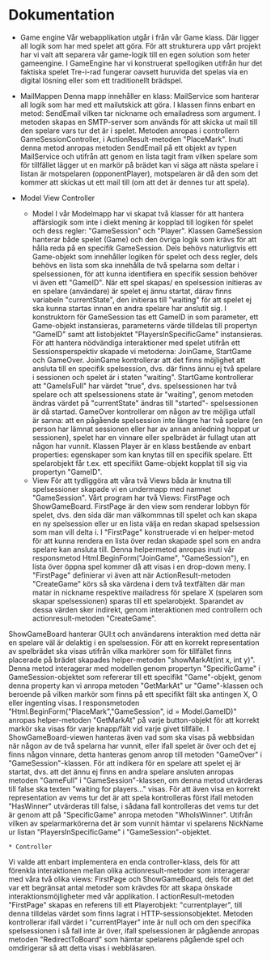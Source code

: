 # Dokumentation
* Game engine
Vår webapplikation utgår i från vår Game klass. Där ligger all logik som har med spelet att göra. För att strukturera upp vårt projekt har vi valt att separera vår game-logik till en egen solution som heter gameengine. I GameEngine har vi konstruerat spellogiken utifrån hur det faktiska spelet Tre-i-rad fungerar oavsett huruvida det spelas via en digital lösning eller som ett traditionellt brädspel. 

* MailMappen
Denna mapp innehåller en klass: MailService som hanterar all logik som har med ett mailutskick att göra. I klassen finns enbart en metod: SendEmail vilken tar nickname och emailadress som argument. I metoden skapas en SMTP-server som används för att skicka ut mail till den spelare vars tur det är i spelet. Metoden anropas i controllern GameSessionController, i ActionResult-metoden "PlaceMark". Inuti denna metod anropas metoden SendEmail på ett objekt av typen MailService och utifrån att genom en lista tagit fram vilken spelare som för tillfället lägger ut en markör på brädet kan vi säga att nästa spelare i listan är motspelaren (opponentPlayer), motspelaren är då den som det kommer att skickas ut ett mail till (om att det är dennes tur att spela).

* Model View Controller
	* Model
	I vår Modelmapp har vi skapat två klasser för att hantera affärslogik som inte i diekt mening är kopplad till logiken för spelet och dess regler: "GameSession" och "Player". Klassen GameSession hanterar både spelet (Game) och den övriga logik som krävs för att hålla reda på en specifik GameSession. Dels behövs naturligtvis ett Game-objekt som innehåller logiken för spelet och dess regler, dels behövs en lista som ska innehålla de två spelarna som deltar i spelsessionen, för att kunna identifiera en specifik session behöver vi även ett "GameID". När ett spel skapas/ en spelsession initieras av en spelare (användare) är spelet ej ännu startat, därav finns variabeln "currentState", den initieras till "waiting" för att spelet ej ska kunna startas innan en andra spelare har anslutit sig. I konstruktorn för GameSession tas ett GameID in som parameter, ett Game-objekt instansieras, parameterns värde tilldelas till propertyn "GameID" samt att listobjektet "PlayersInSpecificGame" instansieras. 
För att hantera nödvändiga interaktioner med spelet utifrån ett Sessionsperspektiv skapade vi metoderna: JoinGame, StartGame och GameOver. JoinGame kontrollerar att det finns möjlighet att ansluta till en specifik spelsession, dvs. där finns ännu ej två spelare i sessionen och spelet är i staten "waiting". StartGame kontrollerar att "GameIsFull" har värdet "true", dvs. spelsessionen har två spelare och att spelsessionens state är "waiting", genom metoden ändras värdet på "currentState" ändras till "started"- spelsessionen är då startad. 
GameOver kontrollerar om någon av tre möjliga utfall är sanna: att en pågående spelsession inte längre har två spelare (en person har lämnat sessionen eller har av annan anledning hoppat ur sessionen), spelet har en vinnare eller spelbrädet är fullagt utan att någon har vunnit. 
Klassen Player är en klass bestående av enbart properties: egenskaper som kan knytas till en specifik spelare. Ett spelarobjekt får t.ex. ett specifikt Game-objekt kopplat till sig via propertyn "GameID". 
	* View
	För att tydliggöra att våra två Views båda är knutna till spelsessioner skapade vi en undermapp med namnet "GameSession". Vårt program har två Views: FirstPage och ShowGameBoard. 
FirstPage är den view som renderar lobbyn för spelet, dvs. den sida där man välkommnas till spelet och kan skapa en ny spelsession eller ur en lista välja en redan skapad spelsession som man vill delta i. I "FirstPage" konstruerade vi en helper-metod för att kunna rendera en lista över redan skapade spel som en andra spelare kan ansluta till. Denna helpermetod anropas inuti vår responsmetod Html.BeginForm("JoinGame", "GameSession"), en lista över öppna spel kommer då att visas i en drop-down meny. I "FirstPage" definierar vi även att när ActionResult-metoden "CreateGame" körs så ska värdena i dem två textfälten där man matar in nickname respektive mailadress för spelare X (spelaren som skapar spelsessionen) sparas till ett spelarobjekt. Sparandet av dessa värden sker indirekt, genom interaktionen med controllern och actionresult-metoden "CreateGame".

ShowGameBoard hanterar GUI:t och användarens interaktion med detta när en spelare väl är delaktig i en spelsession. För att en korrekt representation av spelbrädet ska visas utifrån vilka markörer som för tillfället finns placerade på brädet skapades helper-metoden "showMarkAt(int x, int y)". Denna metod interagerar med modellen genom propertyn "SpecificGame" i GameSession-objektet som refererar till ett specifikt "Game"-objekt, genom denna property kan vi anropa metoden "GetMarkAt" ur "Game"-klassen och beroende på vilken markör som finns på ett specifikt fält ska antingen X, O eller ingenting visas. I responsmetoden "Html.BeginForm("PlaceMark","GameSession", id = Model.GameID)" anropas helper-metoden "GetMarkAt" på varje button-objekt för att korrekt markör ska visas för varje knapp/fält vid varje givet tillfälle. I ShowGameBoard-viewen hanteras även vad som ska visas på webbsidan när någon av de två spelarna har vunnit, eller ifall spelet är över och det ej finns någon vinnare, detta hanteras genom anrop till metoden "GameOver" i "GameSession"-klassen. För att indikera för en spelare att spelet ej är startat, dvs. att det ännu ej finns en andra spelare ansluten anropas metoden "GameFull" i "GameSession"-klassen, om denna metod utvärderas till false ska texten "waiting for players..." visas. För att även visa en korrekt representation av vems tur det är att spela kontrolleras först ifall metoden "HasWinner" utvärderas till false, i sådana fall kontrolleras det vems tur det är genom att på "SpecificGame" anropa metoden "WhoIsWinner". Utifrån vilken av spelarmarkörerna det är som vunnit hämtar vi spelarens NickName ur listan "PlayersInSpecificGame" i "GameSession"-objektet. 
		
		
	* Controller 
Vi valde att enbart implementera en enda controller-klass, dels för att förenkla interaktionen mellan olika actionresult-metoder som interagerar med våra två olika views: FirstPage och ShowGameBoard, dels för att det var ett begränsat antal metoder som krävdes för att skapa önskade interaktionsmöjligheter med vår applikation. I actionResult-metoden "FirstPage" skapas en referens till ett Playerobjekt: "currentplayer", till denna tilldelas värdet som finns lagrat i HTTP-sessionsobjektet. Metoden kontrollerar ifall värdet i "currentPlayer" inte är null och om den specifika spelsessionen i så fall inte är över, ifall spelsessionen är pågående anropas metoden "RedirectToBoard" som hämtar spelarens pågående spel och omdirigerar så att detta visas i webbläsaren. 
